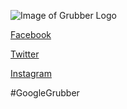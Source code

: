 ![Image of Grubber Logo](https://github.com/tkcwebdev/Grubber/blob/master/app/src/assets/grubber_logo.svg)

[Facebook](https://facebook.com/getgrubber)

[Twitter](https://twitter.com/getgrubber)

[Instagram](https://instagram.com/getgrubber)

#GoogleGrubber
